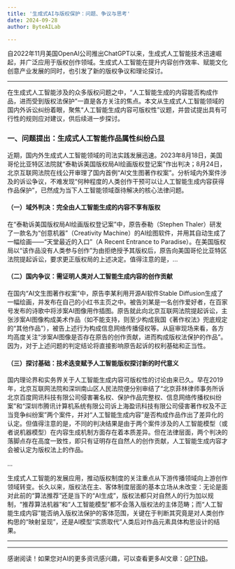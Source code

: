 ```yaml
---
title: '生成式AI与版权保护：问题、争议与思考'
date: 2024-09-28
author: ByteAILab

---
```


自2022年11月美国OpenAI公司推出ChatGPT以来，生成式人工智能技术迅速崛起，并广泛应用于版权创作领域。生成式人工智能在提升内容创作效率、赋能文化创意产业发展的同时，也引发了新的版权争议和理论探讨。

---
在生成式人工智能涉及的众多版权问题之中，“人工智能生成的内容能否构成作品，进而受到版权法保护”一直是各方关注的焦点。本文从生成式人工智能领域的国内外诉讼纠纷着眼，聚焦“人工智能生成内容可版权性”议题，并尝试提出具有可行性的规则应对建议，供后续进一步探讨。

### 一、问题提出：生成式人工智能作品属性纠纷凸显

近期，国内外生成式人工智能领域的司法实践发展迅速。2023年8月18日，美国哥伦比亚特区法院就“泰勒诉美国版权局AI绘画版权登记案”作出判决；8月24日，北京互联网法院在线公开审理了国内首例“AI文生图著作权案”。分析域内外案件涉及的诉讼争议，不难发现“何种程度的人类创作干预可以让人工智能生成内容获得作品保护”，已然成为当下人工智能领域亟待解决的核心法律问题。

#### （一）域外判决：完全由人工智能生成的内容不享有版权

在“泰勒诉美国版权局AI绘画版权登记案”中，原告泰勒（Stephen Thaler）研发了一款名为“创意机器”（Creativity Machine）的AI绘图软件，并用其自动生成了一幅绘画——“天堂最近的入口”（A Recent Entrance to Paradise）。在美国版权局以“该作品没有人类参与创作”为由拒绝授予其版权后，原告向美国哥伦比亚特区法院提起诉讼，要求更正版权局的上述决定。值得注意的是，...

#### （二）国内争议：需证明人类对人工智能生成内容的创作贡献

在国内“AI文生图著作权案”中，原告李某利用开源AI软件Stable Diffusion生成了一幅绘画，并发布在自己的小红书主页之中。被告刘某是一名创作爱好者，在百家号发布的诗歌中将涉案AI图像用作插图。原告就此向北京互联网法院提起诉讼，主张涉案AI图像构成美术作品（如不能支持，则至少构成我国《著作权法》兜底规定的“其他作品”），被告上述行为构成信息网络传播侵权等。从庭审现场来看，各方均高度关注“涉案AI图像是否存在原告的创作贡献，进而构成版权法保护的作品”。因为，对于上述问题的判定结论将直接影响原告起诉的权利基础和正当性。

#### （三）探讨基础：技术迭变赋予人工智能版权探讨新的时代意义

国内理论界和实务界关于人工智能生成内容可版权性的讨论由来已久。早在2019年，北京互联网法院和深圳南山区人民法院便分别审结了“北京菲林律师事务所诉北京百度网讯科技有限公司侵害署名权、保护作品完整权、信息网络传播权纠纷案”和“深圳市腾讯计算机系统有限公司诉上海盈讯科技有限公司侵害著作权及不正当竞争纠纷案”两个案件，并对“人工智能生成内容”是否构成作品作出了差异化的认定。但值得注意的是，不同的判决结果是由于两个案件涉及的人工智能模型（或者说机器模型）在内容生成机制方面存在着本质差异。但在法律层面，两个判决的落脚点存在高度一致性，即只有证明存在自然人的创作贡献，人工智能生成内容才会被认定为版权法上的作品。

...

生成式人工智能的发展应用，推动版权制度的关注重点从下游传播领域向上游创作领域转变。长久以来，版权法在主、客体制度层面的基本立场从未改变：无论是面对此前的“算法推荐”还是当下的“AI生成”，版权法都只对自然人的行为加以规制，“推荐算法机器”和“人工智能模型”都不会落入版权法的主体范畴；而“人工智能生成内容”能否纳入版权法保护的客体范围，关键在于判断其究竟是对人类创作构思的“映射呈现”，还是AI模型“实质取代”人类后对作品元素具体构思设计的结果。

---
---
感谢阅读！如果您对AI的更多资讯感兴趣，可以查看更多AI文章：[GPTNB](https://gptnb.com)。